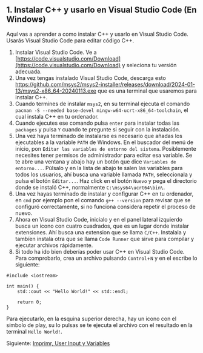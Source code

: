 ## 1. Instalar C++ y usarlo en Visual Studio Code (En Windows)

Aquí vas a aprender a como instalar C++ y usarlo en Visual Studio Code. Usarás Visual Studio Code para editar código C++.

1. Instalar Visual Studio Code. Ve a [https://code.visualstudio.com/Download](https://code.visualstudio.com/Download) y seleciona tu versión adecuada.
2. Una vez tengas instalado Visual Studio Code, descarga esto https://github.com/msys2/msys2-installer/releases/download/2024-01-13/msys2-x86_64-20240113.exe que es una terminal que usaremos para instalar C++.
3. Cuando termines de instalar `msys2`, en su terminal ejecuta el comando `pacman -S --needed base-devel mingw-w64-ucrt-x86_64-toolchain`, el cual instala C++ en tu ordenador.
4. Cuando ejecutes ese comando pulsa `enter` para instalar todas las `packages` y pulsa `Y` cuando te pregunte si seguir con la instalación.
5. Una vez haya terminado de instalarse es necesario que añadas los ejecutables a la variable `PATH` de Windows. En el buscador del menú de inicio, pon `Editar las variables de entorno del sistema`. Posiblemente necesites tener permisos de administrador para editar esa variable. Se te abre una ventana y abajo hay un botón que dice `Variables de entorno...`. Púlsalo y en la lista de abajo te salen las variables para todos los usuarios, ahí busca una variable llamada `PATH`, seleccionala y pulsa el botón `Editar...`. Haz click en el botón `Nuevo` y pega el directorio donde se instaló C++, normalmente `C:\msys64\ucrt64\bin\`.
6. Una vez hayas terminado de instalar y configurar C++ en tu ordenador, en `cmd` por ejemplo pon el comando `g++ --version` para revisar que se configuró correctamente, si no funciona considera repetir el proceso de nuevo.
7. Ahora en Visual Studio Code, inicialo y en el panel lateral izquierdo busca un ícono con cuatro cuadrados, que es un lugar donde instalar extensiones. Ahí busca una extension que se llama `C/C++`. Instalala y tambíen instala otra que se llama `Code Runner` que sirve para compilar y ejecutar archivos rápidamente.
8. Si todo ha ido bien deberías poder usar C++ en Visual Studio Code. Para comprobarlo, crea un archivo pulsando `Control`+`N` y en el escribe lo siguiente: 
```
#include <iostream>

int main() {
    std::cout << "Hello World!" << std::endl;

    return 0;
}
```
Para ejecutarlo, en la esquina superior derecha, hay un icono con el símbolo de play, su lo pulsas se te ejecuta el archivo con el resultado en la terminal `Hello World!`.

Siguiente: [Imprimr, User Input y Variables](..\print-userinput-variables\index.md)